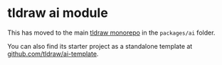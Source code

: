# tldraw ai module

This has moved to the main [tldraw monorepo](https://github.com/tldraw/tldraw) in the `packages/ai` folder.

You can also find its starter project as a standalone template at [github.com/tldraw/ai-template](https://github.com/tldraw/ai-template).
